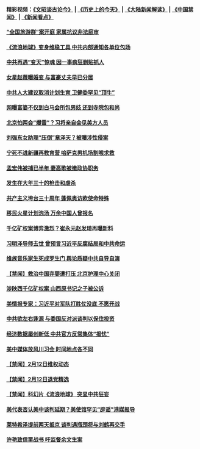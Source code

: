 #### 精彩视频：[《文昭谈古论今》](http://45.76.195.252/wenzhao) | [《历史上的今天》](http://45.76.195.252/today-in-history) | [《大陆新闻解读》](http://45.76.195.252/ntdtv-comedy) | [《中国禁闻》](http://45.76.195.252/ntdtv-news) | [《新闻看点》](http://45.76.195.252/news-insight) 

 #### [“全国旅游群”案开庭 家属抗议非法庭审](../pages/prog204/a102511025.md?t=02131340) 


#### [《流浪地球》变身维稳工具 中共内部通知各单位包场](../pages/prog204/a102510421.md?t=02131340) 

#### [中共再遇“变天”惊魂 因一事疯狂删贴抓人](../pages/prog204/a102511006.md?t=02131340) 

#### [女星赵薇曝婚变 与富豪丈夫早已分居](../pages/prog204/a102510977.md?t=02131340) 

#### [中共人大建议取消计划生育  卫健委罕见“顶牛”](../pages/prog204/a102510831.md?t=02131340) 

#### [网曝富婆不仅到白马会所包男妓 还到寺院包和尚](../pages/prog204/a102510939.md?t=02131340) 

#### [北京怕两会“爆雷”？习将亲自会见美方人员](../pages/prog204/a102510947.md?t=02131340) 

#### [刘强东女助理“压倒”章泽天？被曝涉性侵案](../pages/prog204/a102510895.md?t=02131340) 

#### [宁死不进新疆再教育营 哈萨克男机场割喉求救](../pages/prog204/a102510367.md?t=02131340) 

#### [孟宏伟被捕已半年 妻高歌被撤政协职务](../pages/prog204/a102510837.md?t=02131340) 

#### [发生在大年三十的枪击和虐杀](../pages/prog204/a102510847.md?t=02131340) 

#### [共产主义垮台三十周年 蓬佩奥访欧使命特殊](../pages/prog204/a102510780.md?t=02131340) 

#### [移民火星计划泡汤 万余中国人曾报名](../pages/prog204/a102510779.md?t=02131340) 

#### [千亿矿权案博弈激烈？崔永元赵发琦再曝新料](../pages/prog204/a102510752.md?t=02131340) 

#### [习明泽导师去世 曾预言习近平反腐结局和中共命运](../pages/prog204/a102510669.md?t=02131340) 

#### [维族音乐家生死成罗生门 舆论质疑中共自导自演](../pages/prog204/a102510672.md?t=02131340) 

#### [【禁闻】救治中国弃婴遭打压 北京护理中心关闭](../pages/prog204/a102510437.md?t=02131340) 

#### [涉陕西千亿矿权案 山西原书记之子被公诉](../pages/prog204/a102510605.md?t=02131340) 


#### [美情报专家：习近平对军队打胜仗没底 不愿开战](../pages/prog204/a102509735.md?t=02131340) 

#### [中共欲左右逢源 与委国反对派谈判以保住投资](../pages/prog204/a102510475.md?t=02131340) 

#### [经济数据屡创新低 中共官方反常集体“报忧”](../pages/prog204/a102510369.md?t=02131340) 

#### [美中媒体放风川习会 时间地点各不同](../pages/prog204/a102510488.md?t=02131340) 

#### [【禁闻】2月12日维权动态](../pages/prog204/a102510546.md?t=02131340) 

#### [【禁闻】2月12日退党精选](../pages/prog204/a102510537.md?t=02131340) 

#### [【禁闻】科幻片《流浪地球》 突显中共狂妄](../pages/prog204/a102510510.md?t=02131340) 

#### [美代表否认美中谈判延期？美使馆罕见“辟谣”港媒报导](../pages/prog204/a102510279.md?t=02131340) 

#### [莱特希泽提前两天抵京 谈判遇瓶颈将与刘鹤再交手](../pages/prog204/a102510252.md?t=02131340) 

#### [许艳致信栗战书 吁监督余文生案](../pages/prog204/a102510184.md?t=02131340) 

